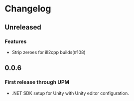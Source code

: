 # Changelog

## Unreleased

### Features

- Strip zeroes for ill2cpp builds(#108)

## 0.0.6

### First release through UPM

- .NET SDK setup for Unity with Unity editor configuration.
